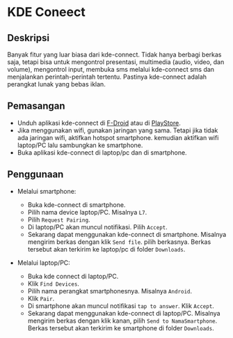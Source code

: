 # KDE Coneect

## Deskripsi

Banyak fitur yang luar biasa dari kde-connect. Tidak hanya berbagi berkas saja, tetapi bisa untuk mengontrol presentasi, multimedia (audio, video, dan volume), mengontrol input, membuka sms melalui kde-connect sms dan menjalankan perintah-perintah tertentu. Pastinya kde-connect adalah perangkat lunak yang bebas iklan.

## Pemasangan

- Unduh aplikasi kde-connect di <a href="https://f-droid.org/en/packages/org.kde.kdeconnect_tp/" target="_blank">F-Droid</a> atau di <a href="https://play.google.com/store/apps/details?id=org.kde.kdeconnect_tp" target="_blank">PlayStore</a>.
- Jika menggunakan wifi, gunakan jaringan yang sama. Tetapi jika tidak ada jaringan wifi, aktifkan hotspot smartphone. kemudian aktifkan wifi laptop/PC lalu sambungkan ke smartphone.
- Buka aplikasi kde-connect di laptop/pc dan di smartphone.

## Penggunaan

- Melalui smartphone:
  - Buka kde-connect di smartphone.
  - Pilih nama device laptop/PC. Misalnya `L7`.
  - Pilih `Request Pairing`.
  - Di laptop/PC akan muncul notifikasi. Pilih `Accept`.
  - Sekarang dapat menggunakan kde-connect di smartphone. Misalnya mengirim berkas dengan klik `Send file`. pilih berkasnya. Berkas tersebut akan terkirim ke laptop/pc di folder `Downloads`.

- Melalui laptop/PC:
  - Buka kde connect di laptop/PC.
  - Klik `Find Devices`.
  - Pilih nama perangkat smartphonesnya. Misalnya `Android`.
  - Klik `Pair`.
  - Di smartphone akan muncul notifikasi `tap to answer`. Klik `Accept`.
  - Sekarang dapat menggunakan kde-connect di laptop/PC. Misalnya mengirim berkas dengan klik kanan, pilih `Send to NamaSmartphone`. Berkas tersebut akan terkirim ke smartphone di folder `Downloads`.
